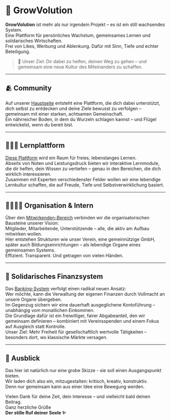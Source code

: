 # 🌱 GrowVolution

**GrowVolution** ist mehr als nur irgendein Projekt – es ist ein still wachsendes System.  
Eine Plattform für persönliches Wachstum, gemeinsames Lernen und solidarisches Wirtschaften.  
Frei von Likes, Werbung und Ablenkung. Dafür mit Sinn, Tiefe und echter Beteiligung.

> 🧭 Unser Ziel: Dir dabei zu helfen, deinen Weg zu gehen – und gemeinsam eine neue Kultur des Miteinanders zu schaffen.  

---

## 🫂 Community

Auf unserer [Hauptseite](https://growvolution.org/) entsteht eine Plattform, die dich dabei unterstützt, dich selbst zu entdecken und deine Ziele bewusst zu verfolgen – gemeinsam mit einer starken, achtsamen Gemeinschaft.  
Ein nährreicher Boden, in dem du Wurzeln schlagen kannst – und Flügel entwickelst, wenn du bereit bist.

---

## 🧑🏼‍🏫 Lernplattform

[Diese Plattform](https://learning.growvolution.org/) wird ein Raum für freies, lebenslanges Lernen.  
Abseits von Noten und Leistungsdruck bieten wir interaktive Lernmodule, die dir helfen, dein Wissen zu vertiefen – genau in den Bereichen, die dich wirklich interessieren.  
Zusammen mit Experten verschiedenster Felder wollen wir eine lebendige Lernkultur schaffen, die auf Freude, Tiefe und Selbstverwirklichung basiert.

---

## 🫱🏻‍🫲🏼 Organisation & Intern

Über den [Mitwirkenden-Bereich](https://people.growvolution.org/) verbinden wir die organisatorischen Bausteine unserer Vision:  
Mitglieder, Mitarbeitende, Unterstützende – alle, die aktiv am Aufbau mitwirken wollen.  
Hier entstehen Strukturen wie unser Verein, eine gemeinnützige GmbH, später auch Bildungseinrichtungen – als lebendige Organe eines gemeinsamen Systems.  
Effizient. Transparent. Und getragen von vielen Händen.

---

## 🏦 Solidarisches Finanzsystem

Das [Banking-System](https://banking.growvolution.org/) verfolgt einen radikal neuen Ansatz:  
Wer möchte, kann die Verwaltung der eigenen Finanzen durch Vollmacht an unsere Organe übergeben.  
Im Gegenzug sichern wir eine dauerhaft ausgeglichene Kontoführung – unabhängig vom monatlichen Einkommen.  
Die Grundlage dafür ist ein freiwilliger, fairer Abgabeanteil, den wir gemeinsam definieren – kombiniert mit Vereinsspenden und einem Fokus auf Ausgleich statt Kontrolle.  
Unser Ziel: Mehr Freiheit für gesellschaftlich wertvolle Tätigkeiten – besonders dort, wo klassische Märkte versagen.

---

## 📌 Ausblick

Das hier ist natürlich nur eine grobe Skizze - sie soll einen Ausgangspunkt bieten.  
Wir laden dich also ein, mitzugestalten: kritisch, kreativ, konstruktiv.  
Denn nur gemeinsam kann aus einer Idee eine Bewegung werden.

Vielen Dank für deine Zeit, dein Interesse – und vielleicht bald deinen Beitrag.  
Ganz herzliche Grüße  
**Der stille Ruf deiner Seele ✨**
